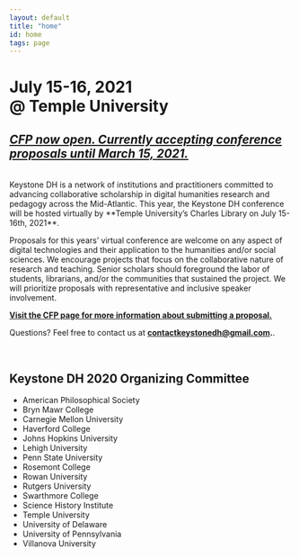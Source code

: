 ```yaml
---
layout: default
title: "home"
id: home
tags: page
---
```


# July 15-16, 2021<br/>@ Temple University

## [***CFP now open. Currently accepting conference proposals until March 15, 2021.***](/cfp)

<br/>
Keystone DH is a network of institutions and practitioners committed to advancing collaborative scholarship in digital humanities research and pedagogy across the Mid-Atlantic. This year, the Keystone DH conference will be hosted virtually by **Temple University’s Charles Library on July 15-16th, 2021**.

Proposals for this years’ virtual conference are welcome on any aspect of digital technologies and their application to the humanities and/or social sciences. We encourage projects that focus on the collaborative nature of research and teaching. Senior scholars should foreground the labor of students, librarians, and/or the communities that sustained the project. We will prioritize proposals with representative and inclusive speaker involvement.

**[Visit the CFP page for more information about submitting a proposal.](/cfp)**

Questions? Feel free to contact us at **contactkeystonedh@gmail.com.**. 

<br/>

## Keystone DH 2020 Organizing Committee

- American Philosophical Society
- Bryn Mawr College
- Carnegie Mellon University
- Haverford College
- Johns Hopkins University
- Lehigh University
- Penn State University
- Rosemont College
- Rowan University
- Rutgers University
- Swarthmore College
- Science History Institute 
- Temple University
- University of Delaware
- University of Pennsylvania
- Villanova University

